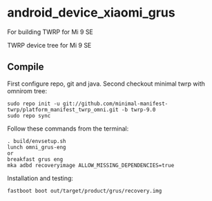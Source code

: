 # android_device_xiaomi_grus
For building TWRP for Mi 9 SE

TWRP device tree for Mi 9 SE

## Compile
First configure repo, git and java.
Second checkout minimal twrp with omnirom tree:

```
sudo repo init -u git://github.com/minimal-manifest-twrp/platform_manifest_twrp_omni.git -b twrp-9.0
sudo repo sync
```

Follow these commands from the terminal:

```
. build/envsetup.sh
lunch omni_grus-eng
or
breakfast grus eng
mka adbd recoveryimage ALLOW_MISSING_DEPENDENCIES=true
```

Installation and testing:

```
fastboot boot out/target/product/grus/recovery.img
```